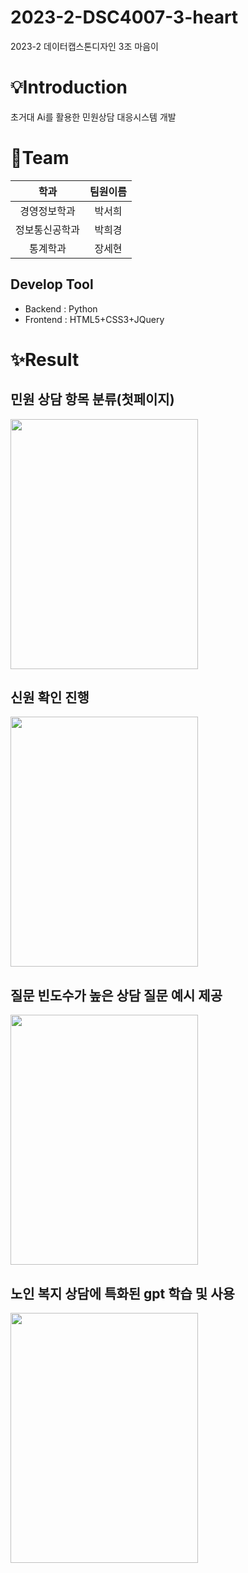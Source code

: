 # 2023-2-DSC4007-3-heart
2023-2 데이터캡스톤디자인 3조 마음이

# 💡Introduction
초거대 Ai를 활용한 민원상담 대응시스템 개발

# 📌Team
|학과|팀원이름|
|:----:|:---:|
|경영정보학과|박서희|
|정보통신공학과|박희경|
|통계학과|장세현|

## Develop Tool
* Backend : Python<br>
* Frontend : HTML5+CSS3+JQuery

# ✨Result
## 민원 상담 항목 분류(첫페이지)
<img src="https://github.com/CSID-DGU/2023-2-DSC4007-3-heart/assets/39753337/1201910c-3bee-4203-8f69-8e219e10d865"  width="300" height="400"/>

## 신원 확인 진행
<img src="https://github.com/CSID-DGU/2023-2-DSC4007-3-heart/assets/39753337/d6a5d819-ce58-43ee-a798-a4493fd2a103"  width="300" height="400"/>

## 질문 빈도수가 높은 상담 질문 예시 제공 
<img src="https://github.com/CSID-DGU/2023-2-DSC4007-3-heart/assets/39753337/29cf5041-f127-414f-9fcc-8fcac913acee"  width="300" height="400"/>

## 노인 복지 상담에 특화된 gpt 학습 및 사용
<img src="https://github.com/CSID-DGU/2023-2-DSC4007-3-heart/assets/39753337/4adf7e9e-54b8-4f71-9a9b-a3743eb2b8ac"  width="300" height="400"/>
